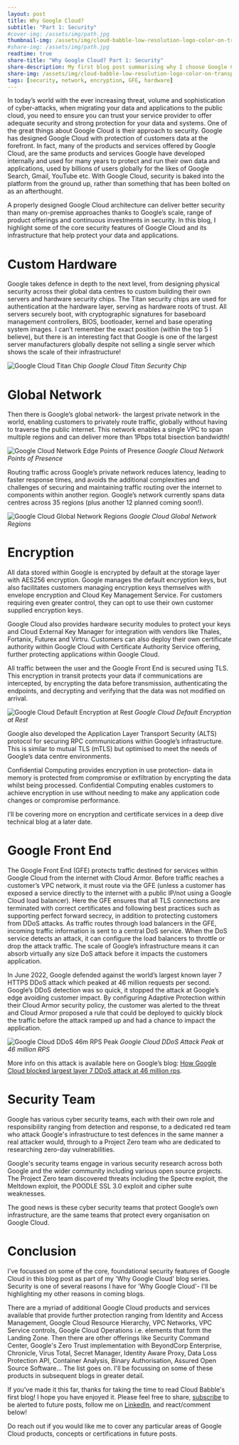 ```yaml
---
layout: post
title: Why Google Cloud?
subtitle: "Part 1: Security"
#cover-img: /assets/img/path.jpg
thumbnail-img: /assets/img/cloud-babble-low-resolution-logo-color-on-transparent-background (1).png
#share-img: /assets/img/path.jpg
readtime: true
share-title: "Why Google Cloud? Part 1: Security"
share-description: My first blog post summarising why I choose Google Cloud, starting with Security.
share-img: /assets/img/cloud-babble-low-resolution-logo-color-on-transparent-background (1).png
tags: [security, network, encryption, GFE, hardware]
---
```


In today’s world with the ever increasing threat, volume and sophistication of cyber-attacks, when migrating your data and applications to the public cloud, you need to ensure you can trust your service provider to offer adequate security and strong protection for your data and systems. One of the great things about Google Cloud is their approach to security. Google has designed Google Cloud with protection of customers data at the forefront. In fact, many of the products and services offered by Google Cloud, are the same products and services Google have developed internally and used for many years to protect and run their own data and applications, used by billions of users globally for the likes of Google Search, Gmail, YouTube etc. With Google Cloud, security is baked into the platform from the ground up, rather than something that has been bolted on as an afterthought.

A properly designed Google Cloud architecture can deliver better security than many on-premise approaches thanks to Google’s scale, range of product offerings and continuous investments in security. In this blog, I highlight some of the core security features of Google Cloud and its infrastructure that help protect your data and applications.

# Custom Hardware

Google takes defence in depth to the next level, from designing physical security across their global data centres to custom building their own servers and hardware security chips. The Titan security chips are used for authentication at the hardware layer, serving as hardware roots of trust. All servers securely boot, with cryptographic signatures for baseboard management controllers, BIOS, bootloader, kernel and base operating system images. I can’t remember the exact position (within the top 5 I believe), but there is an interesting fact that Google is one of the largest server manufacturers globally despite not selling a single server which shows the scale of their infrastructure!

![Google Cloud Titan Chip](/assets/img/titan-chip.png "Google Cloud Titan Chip")
*Google Cloud Titan Security Chip*

# Global Network

Then there is Google’s global network- the largest private network in the world, enabling customers to privately route traffic, globally without having to traverse the public internet. This network enables a single VPC to span multiple regions and can deliver more than 1Pbps total bisection bandwidth! 

![Google Cloud Network Edge Points of Presence](/assets/img/networkedgepointofpresence.png "Google Cloud Network Points of Presence")
*Google Cloud Network Points of Presence*

Routing traffic across Google’s private network reduces latency, leading to faster response times, and avoids the additional complexities and challenges of securing and maintaining traffic routing over the internet to components within another region. Google’s network currently spans data centres across 35 regions (plus another 12 planned coming soon!).

![Google Cloud Global Network Regions](/assets/img/regions.png "Google Cloud Global Regions")
*Google Cloud Global Network Regions*

# Encryption

All data stored within Google is encrypted by default at the storage layer with AES256 encryption. Google manages the default encryption keys, but also facilitates customers managing encryption keys themselves with envelope encryption and Cloud Key Management Service. For customers requiring even greater control, they can opt to use their own customer supplied encryption keys. 

Google Cloud also provides hardware security modules to protect your keys and Cloud External Key Manager for integration with vendors like Thales, Fortanix, Futurex and Virtru. Customers can also deploy their own certificate authority within Google Cloud with Certificate Authority Service offering, further protecting applications within Google Cloud.

All traffic between the user and the Google Front End is secured using TLS. This encryption in transit protects your data if communications are intercepted, by encrypting the data before transmission, authenticating the endpoints, and decrypting and verifying that the data was not modified on arrival.

![Google Cloud Default Encryption at Rest](/assets/img/Encryption-at-rest-default-google-cloud.png "Google Cloud Default Encryption at Rest")
*Google Cloud Default Encryption at Rest*

Google also developed the Application Layer Transport Security (ALTS) protocol for securing RPC communications within Google’s infrastructure. This is similar to mutual TLS (mTLS) but optimised to meet the needs of Google’s data centre environments.

Confidential Computing provides encryption in use protection- data in memory is protected from compromise or exfiltration by encrypting the data whilst being processed. Confidential Computing enables customers to achieve encryption in use without needing to make any application code changes or compromise performance.

I’ll be covering more on encryption and certificate services in a deep dive technical blog at a later date.

# Google Front End

The Google Front End (GFE) protects traffic destined for services within Google Cloud from the internet with Cloud Armor. Before traffic reaches a customer’s VPC network, it must route via the GFE (unless a customer has exposed a service directly to the internet with a public IP/not using a Google Cloud load balancer). Here the GFE ensures that all TLS connections are terminated with correct certificates and following best practices such as supporting perfect forward secrecy, in addition to protecting customers from DDoS attacks. As traffic routes through load balancers in the GFE, incoming traffic information is sent to a central DoS service. When the DoS service detects an attack, it can configure the load balancers to throttle or drop the attack traffic. The scale of Google’s infrastructure means it can absorb virtually any size DoS attack before it impacts the customers application.

In June 2022, Google defended against the world’s largest known layer 7 HTTPS DDoS attack which peaked at 46 million requests per second. Google’s DDoS detection was so quick, it stopped the attack at Google’s edge avoiding customer impact. By configuring Adaptive Protection within their Cloud Armor security policy, the customer was alerted to the threat and Cloud Armor proposed a rule that could be deployed to quickly block the traffic before the attack ramped up and had a chance to impact the application. 

![Google Cloud DDoS 46m RPS Peak](/assets/img/DDoS_Attack_Graphic.jpg "Google Cloud DDoS Attack Peak")
*Google Cloud DDoS Attack Peak at 46 million RPS*

More info on this attack is available here on Google’s blog: [How Google Cloud blocked largest layer 7 DDoS attack at 46 million rps](https://cloud.google.com/blog/products/identity-security/how-google-cloud-blocked-largest-layer-7-ddos-attack-at-46-million-rps).

# Security Team

Google has various cyber security teams, each with their own role and responsibility ranging from detection and response, to a dedicated red team who attack Google's infrastructure to test defences in the same manner a real attacker would, through to a Project Zero team who are dedicated to researching zero-day vulnerabilities. 

Google's security teams engage in various security research across both Google and the wider community including various open source projects. The Project Zero team discovered threats including the Spectre exploit, the Meltdown exploit, the POODLE SSL 3.0 exploit and cipher suite weaknesses. 

The good news is these cyber security teams that protect Google’s own infrastructure, are the same teams that protect every organisation on Google Cloud.

# Conclusion

I've focussed on some of the core, foundational security features of Google Cloud in this blog post as part of my 'Why Google Cloud' blog series. Security is one of several reasons I have for 'Why Google Cloud'- I'll be highlighting my other reasons in coming blogs.

There are a myriad of additional Google Cloud products and services available that provide further protection ranging from Identity and Access Management, Google Cloud Resource Hierarchy, VPC Networks, VPC Service controls, Google Cloud Operations i.e. elements that form the Landing Zone. Then there are other offerings like Security Command Center, Google's Zero Trust implementation with BeyondCorp Enterprise, Chronicle, Virus Total, Secret Manager, Identity Aware Proxy, Data Loss Protection API, Container Analysis, Binary Authorisation, Assured Open Source Software... The list goes on. I'll be focussing on some of these products in subsequent blogs in greater detail.

If you've made it this far, thanks for taking the time to read Cloud Babble's first blog! I hope you have enjoyed it. Please feel free to share, [subscribe](https://www.cloudbabble.co.uk/subscribe) to be alerted to future posts, follow me on [LinkedIn](https://linkedin.com/in/jamiethompson85), and react/comment below! 

Do reach out if you would like me to cover any particular areas of Google Cloud products, concepts or certifications in future posts.

